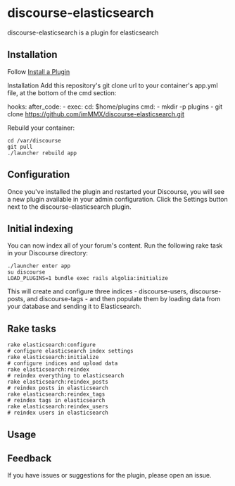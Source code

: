 # discourse-elasticsearch

discourse-elasticsearch is a plugin for elasticsearch

## Installation

Follow [Install a Plugin](https://meta.discourse.org/t/install-a-plugin/19157)

Installation
Add this repository's git clone url to your container's app.yml file, at the bottom of the cmd section:

hooks:
  after_code:
    - exec:
        cd: $home/plugins
        cmd:
          - mkdir -p plugins
          - git clone https://github.com/imMMX/discourse-elasticsearch.git
          

Rebuild your container:

```
cd /var/discourse
git pull
./launcher rebuild app
```

## Configuration

Once you've installed the plugin and restarted your Discourse, you will see a new plugin available in your admin configuration. Click the Settings button next to the discourse-elasticsearch plugin.

## Initial indexing

You can now index all of your forum's content. Run the following rake task in your Discourse directory:

```
./launcher enter app
su discourse
LOAD_PLUGINS=1 bundle exec rails algolia:initialize
```
This will create and configure three indices - discourse-users, discourse-posts, and discourse-tags - and then populate them by loading data from your database and sending it to Elasticsearch. 

## Rake tasks

```
rake elasticsearch:configure                                                 # configure elasticsearch index settings
rake elasticsearch:initialize                                                # configure indices and upload data
rake elasticsearch:reindex                                                   # reindex everything to elasticsearch
rake elasticsearch:reindex_posts                                             # reindex posts in elasticsearch
rake elasticsearch:reindex_tags                                              # reindex tags in elasticsearch
rake elasticsearch:reindex_users                                             # reindex users in elasticsearch
```

## Usage

## Feedback

If you have issues or suggestions for the plugin, please open an issue.